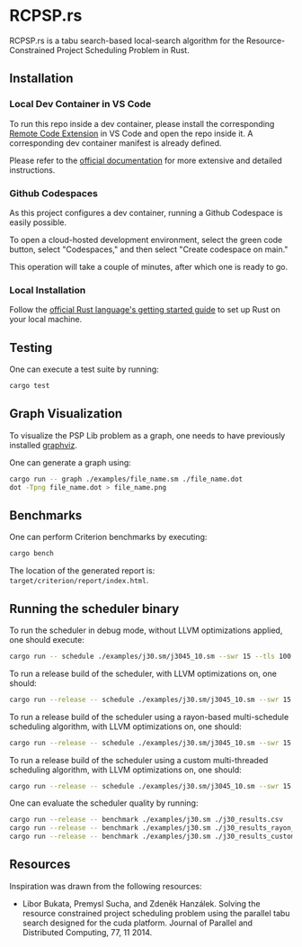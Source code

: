 # RCPSP.rs

RCPSP.rs is a tabu search-based local-search algorithm for the Resource-Constrained Project Scheduling Problem in Rust.

## Installation

### Local Dev Container in VS Code

To run this repo inside a dev container, please install the corresponding [Remote Code Extension](https://marketplace.visualstudio.com/items?itemName=ms-vscode-remote.remote-containers) in VS Code and open the repo inside it.
A corresponding dev container manifest is already defined.

Please refer to the [official documentation](https://code.visualstudio.com/docs/remote/containers) for more extensive and detailed instructions.

### Github Codespaces

As this project configures a dev container, running a Github Codespace is easily possible.

To open a cloud-hosted development environment, select the green code button, select "Codespaces," and then select "Create codespace on main."

This operation will take a couple of minutes, after which one is ready to go.

### Local Installation

Follow the [official Rust language's getting started guide](https://www.rust-lang.org/learn/get-started) to set up Rust on your local machine.

## Testing

One can execute a test suite by running:

```bash
cargo test
```

## Graph Visualization

To visualize the PSP Lib problem as a graph, one needs to have previously installed [graphviz](https://graphviz.org/).

One can generate a graph using:

```bash
cargo run -- graph ./examples/file_name.sm ./file_name.dot
dot -Tpng file_name.dot > file_name.png
```

## Benchmarks

One can perform Criterion benchmarks by executing:

```bash
cargo bench
```

The location of the generated report is: `target/criterion/report/index.html`.

## Running the scheduler binary

To run the scheduler in debug mode, without LLVM optimizations applied, one should execute:

```bash
cargo run -- schedule ./examples/j30.sm/j3045_10.sm --swr 15 --tls 100 --misb 1500 --noi 3000 -p -v
```

To run a release build of the scheduler, with LLVM optimizations on, one should:

```bash
cargo run --release -- schedule ./examples/j30.sm/j3045_10.sm --swr 15 --tls 100 --misb 1500 --noi 3000 -p
```

To run a release build of the scheduler using a rayon-based multi-schedule scheduling algorithm, with LLVM optimizations on, one should:

```bash
cargo run --release -- schedule ./examples/j30.sm/j3045_10.sm --swr 15 --tls 100 --misb 1500 --noi 3000 -p --algo rayon-multi
```

To run a release build of the scheduler using a custom multi-threaded scheduling algorithm, with LLVM optimizations on, one should:

```bash
cargo run --release -- schedule ./examples/j30.sm/j3045_10.sm --swr 15 --tls 100 --misb 1500 --noi 3000 -p --algo custom
```

One can evaluate the scheduler quality by running:

```bash
cargo run --release -- benchmark ./examples/j30.sm ./j30_results.csv
cargo run --release -- benchmark ./examples/j30.sm ./j30_results_rayon_multi.csv --algo rayon-multi
cargo run --release -- benchmark ./examples/j30.sm ./j30_results_custom.csv --algo custom
```

<!-- ## Using the library

Add the following line to your `Cargo.toml`-file's `[dependencies]` section:

TODO: Change this to use the Github git URL

```toml
rcpsp = { path = "../rcpsp" }
```

Using the library:

```rust
// TODO: Add an example of how to use the library
``` -->

## Resources

Inspiration was drawn from the following resources:

- Libor Bukata, Premysl Sucha, and Zdeněk Hanzálek. Solving the resource constrained project scheduling problem using the
parallel tabu search designed for the cuda platform. Journal of Parallel and Distributed Computing, 77, 11 2014.
